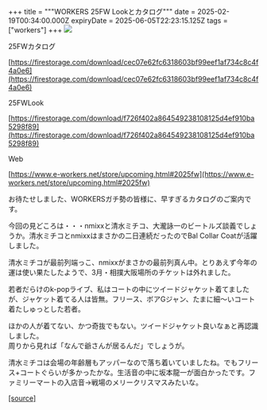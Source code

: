 +++
title = """WORKERS 25FW Lookとカタログ"""
date = 2025-02-19T00:34:00.000Z
expiryDate = 2025-06-05T22:23:15.125Z
tags = ["workers"]
+++
[![](https://blogger.googleusercontent.com/img/b/R29vZ2xl/AVvXsEhrflXJaeZC20zEQoO79vMgaYrO76P91dRWRjOzUOl8QjB3FxbY-WorELN1KP9EKUs-CPtY1RMwcIhRZ95813NukfgMFCSCcRMFPQMwJ1hL8LZbYMqEvTUu8ntHsgjtVVwTGb7CHz1A9khtqZMN3LtWz7YfNPzUhP_2axPRRzEPeYezjVrLmfPEUqTnZGA/w454-h640/1.jpg)](https://blogger.googleusercontent.com/img/b/R29vZ2xl/AVvXsEhrflXJaeZC20zEQoO79vMgaYrO76P91dRWRjOzUOl8QjB3FxbY-WorELN1KP9EKUs-CPtY1RMwcIhRZ95813NukfgMFCSCcRMFPQMwJ1hL8LZbYMqEvTUu8ntHsgjtVVwTGb7CHz1A9khtqZMN3LtWz7YfNPzUhP_2axPRRzEPeYezjVrLmfPEUqTnZGA/s1000/1.jpg)

  

25FWカタログ

[https://firestorage.com/download/cec07e62fc6318603bf99eef1af734c8c4f4a0e6](https://firestorage.com/download/cec07e62fc6318603bf99eef1af734c8c4f4a0e6)

  

25FWLook

[https://firestorage.com/download/f726f402a864549238108125d4ef910ba5298f89](https://firestorage.com/download/f726f402a864549238108125d4ef910ba5298f89)

  

Web

[https://www.e-workers.net/store/upcoming.html#2025fw](https://www.e-workers.net/store/upcoming.html#2025fw)

  

お待たせしました、WORKERSガチ勢の皆様に、早すぎるカタログのご案内です。

今回の見どころは・・・nmixxと清水ミチコ、大瀧詠一のビートルズ談義でしょうか。清水ミチコとnmixxはまさかの二日連続だったのでBal Collar Coatが活躍しました。

  

清水ミチコが最前列端っこ、nmixxがまさかの最前列真ん中。とりあえず今年の運は使い果たしたようで、3月・相撲大阪場所のチケットは外れました。

  

若者だらけのk-popライブ、私はコートの中にツイードジャケット着てましたが、ジャケット着てる人は皆無。フリース、ボアGジャン、たまに細～いコート着たしゅっとした若者。

ほかの人が着てない、かつ奇抜でもない。ツイードジャケット良いなぁと再認識しました。  
周りから見れば「なんで爺さんが居るんだ」でしょうが。

  

清水ミチコは会場の年齢層もアッパーなので落ち着いていましたね。でもフリース+コートぐらいが多かったかな。生活音の中に坂本龍一が面白かったです。ファミリーマートの入店音→戦場のメリークリスマスみたいな。

[[source]](https://eworkers.blogspot.com/2025/02/workers-25fw-look.html)
